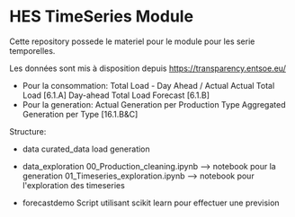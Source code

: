 # HES TimeSeries Module

Cette repository possede le materiel pour le module pour les serie temporelles.

Les données sont mis à disposition depuis https://transparency.entsoe.eu/ 
- Pour la consommation: Total Load - Day Ahead / Actual Actual Total Load [6.1.A] Day-ahead Total Load Forecast [6.1.B] 
- Pour la generation: Actual Generation per Production Type Aggregated Generation per Type [16.1.B&C]


Structure:
- data
    curated_data
    load
    generation 

- data_exploration
    00_Production_cleaning.ipynb --> notebook pour la generation
    01_Timeseries_exploration.ipynb --> notebook pour l'exploration des timeseries 
- forecastdemo
   Script utilisant scikit learn pour effectuer une prevision 


